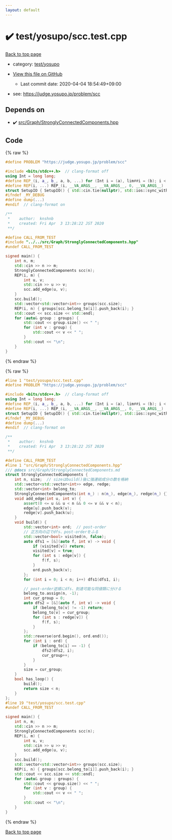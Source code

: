 ```yaml
---
layout: default
---
```


<!-- mathjax config similar to math.stackexchange -->
<script type="text/javascript" async
  src="https://cdnjs.cloudflare.com/ajax/libs/mathjax/2.7.5/MathJax.js?config=TeX-MML-AM_CHTML">
</script>
<script type="text/x-mathjax-config">
  MathJax.Hub.Config({
    TeX: { equationNumbers: { autoNumber: "AMS" }},
    tex2jax: {
      inlineMath: [ ['$','$'] ],
      processEscapes: true
    },
    "HTML-CSS": { matchFontHeight: false },
    displayAlign: "left",
    displayIndent: "2em"
  });
</script>

<script type="text/javascript" src="https://cdnjs.cloudflare.com/ajax/libs/jquery/3.4.1/jquery.min.js"></script>
<script src="https://cdn.jsdelivr.net/npm/jquery-balloon-js@1.1.2/jquery.balloon.min.js" integrity="sha256-ZEYs9VrgAeNuPvs15E39OsyOJaIkXEEt10fzxJ20+2I=" crossorigin="anonymous"></script>
<script type="text/javascript" src="../../../assets/js/copy-button.js"></script>
<link rel="stylesheet" href="../../../assets/css/copy-button.css" />


# :heavy_check_mark: test/yosupo/scc.test.cpp

<a href="../../../index.html">Back to top page</a>

* category: <a href="../../../index.html#0b58406058f6619a0f31a172defc0230">test/yosupo</a>
* <a href="{{ site.github.repository_url }}/blob/master/test/yosupo/scc.test.cpp">View this file on GitHub</a>
    - Last commit date: 2020-04-04 18:54:49+09:00


* see: <a href="https://judge.yosupo.jp/problem/scc">https://judge.yosupo.jp/problem/scc</a>


## Depends on

* :heavy_check_mark: <a href="../../../library/src/Graph/StronglyConnectedComponents.hpp.html">src/Graph/StronglyConnectedComponents.hpp</a>


## Code

<a id="unbundled"></a>
{% raw %}
```cpp
#define PROBLEM "https://judge.yosupo.jp/problem/scc"

#include <bits/stdc++.h>  // clang-format off
using Int = long long;
#define REP_(i, a_, b_, a, b, ...) for (Int i = (a), lim##i = (b); i < lim##i; i++)
#define REP(i, ...) REP_(i, __VA_ARGS__, __VA_ARGS__, 0, __VA_ARGS__)
struct SetupIO { SetupIO() { std::cin.tie(nullptr), std::ios::sync_with_stdio(false), std::cout << std::fixed << std::setprecision(13); } } setup_io;
#ifndef _MY_DEBUG
#define dump(...)
#endif  // clang-format on

/**
 *    author:  knshnb
 *    created: Fri Apr  3 13:28:22 JST 2020
 **/

#define CALL_FROM_TEST
#include "../../src/Graph/StronglyConnectedComponents.hpp"
#undef CALL_FROM_TEST

signed main() {
    int n, m;
    std::cin >> n >> m;
    StronglyConnectedComponents scc(n);
    REP(i, m) {
        int u, v;
        std::cin >> u >> v;
        scc.add_edge(u, v);
    }
    scc.build();
    std::vector<std::vector<int>> groups(scc.size);
    REP(i, n) { groups[scc.belong_to[i]].push_back(i); }
    std::cout << scc.size << std::endl;
    for (auto& group : groups) {
        std::cout << group.size() << " ";
        for (int v : group) {
            std::cout << v << " ";
        }
        std::cout << "\n";
    }
}

```
{% endraw %}

<a id="bundled"></a>
{% raw %}
```cpp
#line 1 "test/yosupo/scc.test.cpp"
#define PROBLEM "https://judge.yosupo.jp/problem/scc"

#include <bits/stdc++.h>  // clang-format off
using Int = long long;
#define REP_(i, a_, b_, a, b, ...) for (Int i = (a), lim##i = (b); i < lim##i; i++)
#define REP(i, ...) REP_(i, __VA_ARGS__, __VA_ARGS__, 0, __VA_ARGS__)
struct SetupIO { SetupIO() { std::cin.tie(nullptr), std::ios::sync_with_stdio(false), std::cout << std::fixed << std::setprecision(13); } } setup_io;
#ifndef _MY_DEBUG
#define dump(...)
#endif  // clang-format on

/**
 *    author:  knshnb
 *    created: Fri Apr  3 13:28:22 JST 2020
 **/

#define CALL_FROM_TEST
#line 1 "src/Graph/StronglyConnectedComponents.hpp"
/// @docs src/Graph/StronglyConnectedComponents.md
struct StronglyConnectedComponents {
    int n, size;  // sizeはbuild()後に強連結成分の数を格納
    std::vector<std::vector<int>> edge, redge;
    std::vector<int> belong_to;
    StronglyConnectedComponents(int n_) : n(n_), edge(n_), redge(n_) {}
    void add_edge(int u, int v) {
        assert(0 <= u && u < n && 0 <= v && v < n);
        edge[u].push_back(v);
        redge[v].push_back(u);
    }
    void build() {
        std::vector<int> ord;  // post-order
        // 正方向の辺でdfs、post-orderをふる
        std::vector<bool> visited(n, false);
        auto dfs1 = [&](auto f, int v) -> void {
            if (visited[v]) return;
            visited[v] = true;
            for (int s : edge[v]) {
                f(f, s);
            }
            ord.push_back(v);
        };
        for (int i = 0; i < n; i++) dfs1(dfs1, i);

        // post-order逆順にdfs、到達可能な同値類に分ける
        belong_to.assign(n, -1);
        int cur_group = 0;
        auto dfs2 = [&](auto f, int v) -> void {
            if (belong_to[v] != -1) return;
            belong_to[v] = cur_group;
            for (int s : redge[v]) {
                f(f, s);
            }
        };
        std::reverse(ord.begin(), ord.end());
        for (int i : ord) {
            if (belong_to[i] == -1) {
                dfs2(dfs2, i);
                cur_group++;
            }
        }
        size = cur_group;
    }
    bool has_loop() {
        build();
        return size < n;
    }
};
#line 19 "test/yosupo/scc.test.cpp"
#undef CALL_FROM_TEST

signed main() {
    int n, m;
    std::cin >> n >> m;
    StronglyConnectedComponents scc(n);
    REP(i, m) {
        int u, v;
        std::cin >> u >> v;
        scc.add_edge(u, v);
    }
    scc.build();
    std::vector<std::vector<int>> groups(scc.size);
    REP(i, n) { groups[scc.belong_to[i]].push_back(i); }
    std::cout << scc.size << std::endl;
    for (auto& group : groups) {
        std::cout << group.size() << " ";
        for (int v : group) {
            std::cout << v << " ";
        }
        std::cout << "\n";
    }
}

```
{% endraw %}

<a href="../../../index.html">Back to top page</a>

